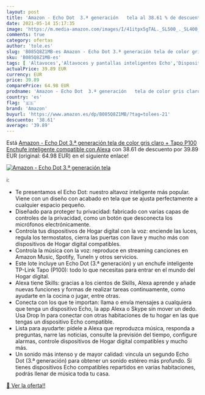 ```yaml
---
layout: post
title: 'Amazon - Echo Dot  3.ª generación   tela al 38.61 % de descuento'
date: 2021-05-14 15:17:35
image: 'https://m.media-amazon.com/images/I/41itpx5gTAL._SL500_._SL400_.jpg'
comments: true
category: ofertas
author: 'tole.es'
slug: 'B085Q8Z1MB-es Amazon - Echo Dot 3.ª generación tela de color gris claro...'
sku: 'B085Q8Z1MB-es'
tags: [ 'Altavoces','Altavoces y pantallas inteligentes Echo','Dispositivos Amazon','Dispositivos Amazon y Accesorios','Electrónica','Equipos de audio y Hi-Fi','alexa','amazon','enchufe','inteligente', ]
actualPrice: 39.89 EUR
currency: EUR
price: 39.89
comparePrice: 64.98 EUR
prodname: 'Amazon - Echo Dot  3.ª generación   tela de color gris claro + Tapo P100 Enchufe inteligente  compatible con Alexa'
country: 'es'
flag: '🇪🇸'
brand: 'Amazon'
buyurl: 'https://www.amazon.es/dp/B085Q8Z1MB/?tag=tolees-21'
descuento: '38.61'
average: '39.89'
---
```


Está [Amazon - Echo Dot  3.ª generación   tela de color gris claro + Tapo P100 Enchufe inteligente  compatible con Alexa](https://www.amazon.es/dp/B085Q8Z1MB/?tag=tolees-21) con 38.61 de descuento por 39.89 EUR (original: 64.98 EUR) en el siguiente enlace!

[![Amazon - Echo Dot  3.ª generación   tela](https://m.media-amazon.com/images/I/41itpx5gTAL._SL500_._SL400_.jpg)](https://www.amazon.es/dp/B085Q8Z1MB/?tag=tolees-21)

ℹ️:

- Te presentamos el Echo Dot: nuestro altavoz inteligente más popular. Viene con un diseño con acabado en tela que se ajusta perfectamente a cualquier espacio pequeño.
- Diseñado para proteger tu privacidad: fabricado con varias capas de controles de la privacidad, como un botón que desconecta los micrófonos electrónicamente.
- Controla tus dispositivos de Hogar digital con la voz: enciende las luces, regula los termostatos, cierra las puertas con llave y mucho más con dispositivos de Hogar digital compatibles.
- Controla la música con la voz: reproduce en streaming canciones en Amazon Music, Spotify, TuneIn y otros servicios.
- Este lote incluye un Echo Dot (3.ª generación) y un enchufe inteligente TP-Link Tapo (P100): todo lo que necesitas para entrar en el mundo del Hogar digital.
- Alexa tiene Skills: gracias a los cientos de Skills, Alexa aprende y añade nuevas funciones y formas de realizar tareas continuamente, como ayudarte en la cocina o jugar, entre otras.
- Conecta con los que te importan: llama o envía mensajes a cualquiera que tenga un dispositivo Echo, la app Alexa o Skype sin mover un dedo. Usa Drop In para conectar con otras habitaciones de tu hogar en las que tengas un dispositivo Echo compatible.
- Lista para ayudarte: pídele a Alexa que reproduzca música, responda a preguntas, narre las noticias, consulte la previsión del tiempo, configure alarmas, controle dispositivos de Hogar digital compatibles y mucho más.
- Un sonido más intenso y de mayor calidad: vincula un segundo Echo Dot (3.ª generación) para obtener un sonido estéreo más profundo. Si tienes dispositivos Echo compatibles repartidos en varias habitaciones, podrás llenar de música toda tu casa.

[🛒 Ver la oferta!!](https://www.amazon.es/dp/B085Q8Z1MB/?tag=tolees-21)
